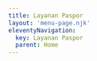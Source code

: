 ```yaml
---
title: Layanan Paspor
layout: 'menu-page.njk'
eleventyNavigation:
  key: Layanan Paspor
  parent: Home
---
```

